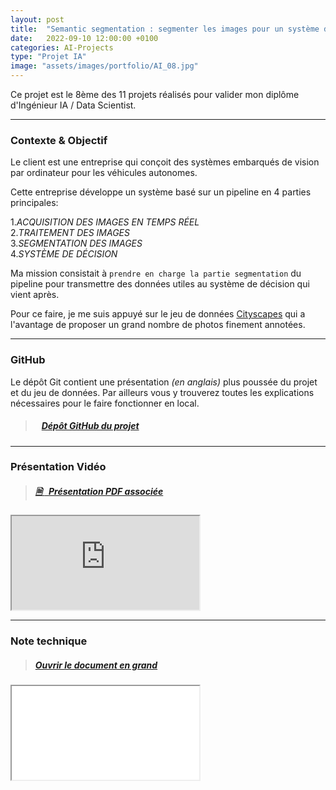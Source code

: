 ```yaml
---
layout: post
title:  "Semantic segmentation : segmenter les images pour un système de conduite autonome"
date:   2022-09-10 12:00:00 +0100
categories: AI-Projects
type: "Projet IA"
image: "assets/images/portfolio/AI_08.jpg"
---
```


Ce projet est le 8ème des 11 projets réalisés pour valider mon diplôme d'Ingénieur IA / Data Scientist.

---
### Contexte & Objectif

Le client est une entreprise qui conçoit des systèmes embarqués de vision par ordinateur pour les véhicules autonomes.

Cette entreprise développe un système basé sur un pipeline en 4 parties principales:<br>

1.*ACQUISITION DES IMAGES EN TEMPS RÉEL*<br>
2.*TRAITEMENT DES IMAGES*<br>
3.*SEGMENTATION DES IMAGES*<br>
4.*SYSTÈME DE DÉCISION*

Ma mission consistait à `prendre en charge la partie segmentation` du pipeline pour transmettre des données utiles au système de décision qui vient après.

Pour ce faire, je me suis appuyé sur le jeu de données [Cityscapes](https://www.cityscapes-dataset.com/dataset-overview/) qui a l'avantage de proposer un grand nombre de photos finement annotées.

---
### GitHub
Le dépôt Git contient une présentation *(en anglais)* plus poussée du projet et du jeu de données. Par ailleurs vous y trouverez toutes les explications nécessaires pour le faire fonctionner en local.

> ##### <ico class="ti-github"></ico>&nbsp;&nbsp; <a href='https://github.com/Valkea/OC_AI_08' target='_blank'>Dépôt GitHub du projet</a>

---
### Présentation Vidéo

> ##### <a href='{{site.baseurl}}/assets/pdf/AI_P08.pdf' target='_blank'><ico><b>🗎 </b></ico>&nbsp;&nbsp;Présentation PDF associée</a>

<iframe class='youtube_video' src="https://www.youtube-nocookie.com/embed/5XJSpJ1cndw" title="YouTube video player" allow="accelerometer; autoplay; clipboard-write; encrypted-media; gyroscope; picture-in-picture" allowfullscreen></iframe>

---
### Note technique

> ##### <a href='{{site.baseurl}}/assets/pdf/AI_P08_Note_technique.pdf' target='_blank'>Ouvrir le document en grand</a>

<iframe class='presentation_pdf' src="{{site.baseurl}}/assets/pdf/AI_P08_Note_technique.pdf"></iframe>
